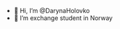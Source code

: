 - 👋 Hi, I’m @DarynaHolovko
- 👀 I’m exchange student in Norway


<!---
DarynaHolovko/DarynaHolovko is a ✨ special ✨ repository because its `README.md` (this file) appears on your GitHub profile.
You can click the Preview link to take a look at your changes.
--->
